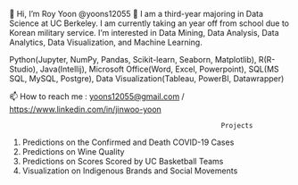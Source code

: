 👋 Hi, I’m Roy Yoon @yoons12055 👀 I am a third-year majoring in Data Science at UC Berkeley. I am currently taking an year off from school due to Korean military service. I’m interested in Data Mining, Data Analysis, Data Analytics, Data Visualization, and Machine Learning.

Python(Jupyter, NumPy, Pandas, Scikit-learn, Seaborn, Matplotlib), R(R-Studio), Java(Intellij), Microsoft Office(Word, Excel, Powerpoint), SQL(MS SQL, MySQL, Postgre), Data Visualization(Tableau, PowerBI, Datawrapper)

📫 How to reach me : yoons12055@gmail.com / https://www.linkedin.com/in/jinwoo-yoon

                                                         Projects
1. Predictions on the Confirmed and Death COVID-19 Cases
2. Predictions on Wine Quality
3. Predictions on Scores Scored by UC Basketball Teams
4. Visualization on Indigenous Brands and Social Movements
